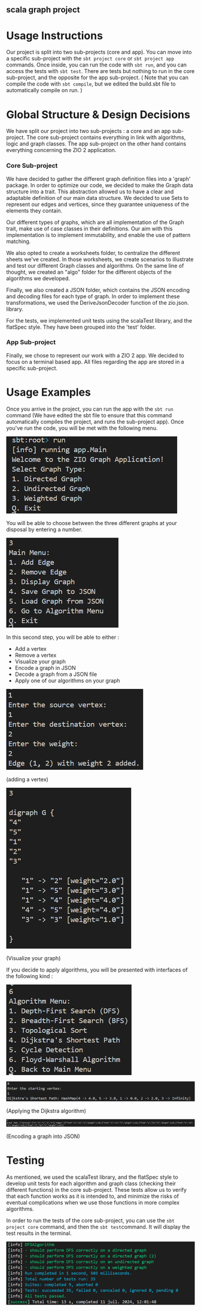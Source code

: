 ## scala graph project

# Usage Instructions

Our project is split into two sub-projects (core and app). You can move into a specific sub-project with the `sbt project core` or `sbt project app` commands. Once inside, you can run the code with `sbt run`, and you can access the tests with `sbt test`. There are tests but nothing to run in the core sub-project, and the opposite for the app sub-project. ( Note that you can compile the code with `sbt compile`, but we edited the build.sbt file to automatically compile on run. )



# Global Structure & Design Decisions

We have split our project into two sub-projects : a core and an app sub-project. The core sub-project contains everything in link with algorithms, logic and graph classes. The app sub-project on the other hand contains everything concerning the ZIO 2 application.



### Core Sub-project

We have decided to gather the different graph definition files into a 'graph' package. In order to optimize our code, we decided to make the Graph data structure into a trait. This abstraction allowed us to have a clear and adaptable definition of our main data structure. We decided to use Sets to represent our edges and vertices, since they guarantee uniqueness of the elements they contain. 

Our different types of graphs, which are all implementation of the Graph trait, make use of case classes in their definitions. Our aim with this implementation is to implement immutability, and enable the use of pattern matching. 

We also opted to create a worksheets folder, to centralize the different sheets we've created. In those worksheets, we create scenarios to illustrate and test our different Graph classes and algorithms. On the same line of thought, we created an "algo" folder for the different objects of the algorithms we developed.

Finally, we also created a JSON folder, which contains the JSON encoding and decoding files for each type of graph. In order to implement these transformations, we used the DeriveJsonDecoder function of the zio.json. library.

For the tests, we implemented unit tests using the scalaTest library, and the flatSpec style. They have been grouped into the 'test' folder.



### App Sub-project

Finally, we chose to represent our work with a ZIO 2 app. We decided to focus on a terminal based app. All files regarding the app are stored in a specific sub-project.



# Usage Examples

Once you arrive in the project, you can run the app with the `sbt run` command (We have edited the sbt file to ensure that this command automatically compiles the project, and runs the sub-project app). Once you've run the code, you will be met with the following menu.



![alt text](image-1.png)

You will be able to choose between the three different graphs at your disposal by entering a number.

![alt text](image-2.png)

In this second step, you will be able to either :
- Add a vertex 
- Remove a vertex 
- Visualize your graph 
- Encode a graph in JSON
- Decode a graph from a JSON file
- Apply one of our algorithms on your graph 

![alt text](image-3.png)

(adding a vertex)

![alt text](image-4.png)

(Visualize your graph)

If you decide to apply algorithms, you will be presented with interfaces of the following kind :


![alt text](image-5.png)

![alt text](image-6.png)

(Applying the Dijkstra algorithm)

![alt text](image-7.png)

(Encoding a graph into JSON)





# Testing

As mentioned, we used the scalaTest library, and the flatSpec style to develop unit tests for each algorithm and graph class (checking their different functions) in the core sub-project. These tests allow us to verify that each function works as it is intended to, and minimize the risks of eventual complications when we use those functions in more complex algorithms. 

In order to run the tests of the core sub-project, you can use the `sbt project core` command, and then the `sbt test`command. It will display the test results in the terminal.

![alt text](image.png)
